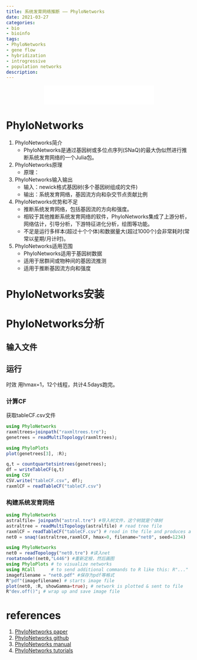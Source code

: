```yaml
---
title: 系统发育网络推断 —— PhyloNetworks
date: 2021-03-27
categories: 
- bio
- bioinfo
tags: 
- PhyloNetworks
- gene flow
- hybridization
- introgressive
- population networks
description: 
---
```


<div align="middle"><iframe frameborder="no" border="0" marginwidth="0" marginheight="0" width=298 height=52 src="//music.163.com/outchain/player?type=2&id=20707476&auto=1&height=32"></iframe><music URL></div>

# PhyloNetworks
1. PhyloNetworks简介
   - PhyloNetworks是通过基因树或多位点序列(SNaQ)的最大伪似然进行推断系统发育网络的一个Julia包。
2. PhyloNetworks原理
   - 原理：
3. PhyloNetworks输入输出
   - 输入：newick格式基因树(多个基因树组成的文件)
   - 输出：系统发育网络，基因流方向和杂交节点贡献比例
4. PhyloNetworks优势和不足
   - 推断系统发育网络，包括基因流的方向和强度。
   - 相较于其他推断系统发育网络的软件，PhyloNetworks集成了上游分析，网络估计，引导分析，下游特征进化分析，绘图等功能。
   - 不足是运行多样本(超过十个个体)和数据量大(超过1000个)会非常耗时(常常以星期/月计时)。
5. PhyloNetworks适用范围
   - PhyloNetworks适用于基因树数据
   - 适用于居群间或物种间的基因流推测
   - 适用于推断基因流方向和强度

# PhyloNetworks安装



# PhyloNetworks分析
## 输入文件


## 运行
时效
用hmax=1，12个线程，共计4.5days跑完。


### 计算CF

获取tableCF.csv文件
```julia
using PhyloNetworks
raxmltrees=joinpath("raxmltrees.tre");
genetrees = readMultiTopology(raxmltrees);

using PhyloPlots
plot(genetrees[3], :R); 

q,t = countquartetsintrees(genetrees);
df = writeTableCF(q,t)
using CSV
CSV.write("tableCF.csv", df);
raxmlCF = readTableCF("tableCF.csv")
```


### 构建系统发育网络

```julia
using PhyloNetworks
astralfile= joinpath("astral.tre") #导入树文件，这个树就是个体树
astraltree = readMultiTopology(astralfile) # read tree file
raxmlCF = readTableCF("tableCF.csv") # read in the file and produces a "DataCF" object
net0 = snaq!(astraltree,raxmlCF, hmax=0, filename="net0", seed=1234)
```



```julia
using PhyloNetworks
net0 = readTopology("net0.tre") #读入net
rootatnode!(net0,"L446") #重新定根，然后画图
using PhyloPlots # to visualize networks
using RCall      # to send additional commands to R like this: R"..."
imagefilename = "net0.pdf" #保存为pdf等格式
R"pdf"(imagefilename) # starts image file
plot(net0, :R, showGamma=true); # network is plotted & sent to file
R"dev.off()"; # wrap up and save image file
```

# references
1. [PhyloNetworks paper](https://academic.oup.com/mbe/article/34/12/3292/4103410)
2. [PhyloNetworks github](https://github.com/crsl4/PhyloNetworks.jl)
3. [PhyloNetworks manual](https://crsl4.github.io/PhyloNetworks.jl/latest/)
4. [PhyloNetworks tutorials](https://crsl4.github.io/PhyloNetworks.jl/dev/)